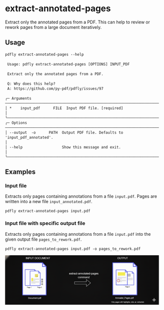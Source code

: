 # extract-annotated-pages

Extract only the annotated pages from a PDF. This can help to review or rework pages from a large document iteratively.

## Usage

```
pdfly extract-annotated-pages --help

 Usage: pdfly extract-annotated-pages [OPTIONS] INPUT_PDF

 Extract only the annotated pages from a PDF.

 Q: Why does this help?
 A: https://github.com/py-pdf/pdfly/issues/97

╭─ Arguments ──────────────────────────────────────────────────────────────────────────────────────────────────────────────────────╮
│ *    input_pdf      FILE  Input PDF file. [required]                                                                             │
╰──────────────────────────────────────────────────────────────────────────────────────────────────────────────────────────────────╯
╭─ Options ────────────────────────────────────────────────────────────────────────────────────────────────────────────────────────╮
│ --output  -o      PATH  Output PDF file. Defaults to 'input_pdf_annotated'.                                                      │
│ --help                  Show this message and exit.                                                                              │
╰──────────────────────────────────────────────────────────────────────────────────────────────────────────────────────────────────╯

```

## Examples

### Input file

Extracts only pages containing annotations from a file `input.pdf`. Pages are written into a new file `input_annotated.pdf`.

```
pdfly extract-annotated-pages input.pdf
```

### Input file with specific output file

Extracts only pages containing annotations from a file `input.pdf` into the given output file `pages_to_rework.pdf`.


```
pdfly extract-annotated-pages input.pdf -o pages_to_rework.pdf
```

![alt text](../diagrams/extract-annotated-pages.png)
